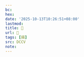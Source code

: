 ```yaml
---
bc:
hex:
date: '2025-10-13T10:26:51+08:00'
lastmod:
title: 􂳐
url: 􂳐
tags: [搹]
src: DCCV
note:
---
```

